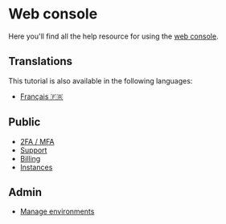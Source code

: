 # Web console

Here you'll find all the help resource for using the [web console](https://www.cwcloud.tech).

## Translations

This tutorial is also available in the following languages:
* [Français 🇫🇷](../../translations/fr/tutorials/console/README.md)

## Public

* [2FA / MFA](./public/2FA.md)
* [Support](./public/support.md)
* [Billing](./public/billing.md)
* [Instances](./public/instances.md)

## Admin

* [Manage environments](./admin/environments.md)
